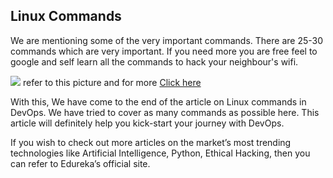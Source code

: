 ## Linux Commands
We are mentioning some of the very important commands. There are 25-30 commands which are very important. If you need more you are free feel to google and self learn all the commands to hack your neighbour's wifi.

![](hhhh.PNG)
refer to this picture and for more [Click here ](https://medium.com/edureka/linux-commands-in-devops-73b5a2bcd007) 

With this, We have come to the end of the article on Linux commands in DevOps. We have tried to cover as many commands as possible here. This article will definitely help you kick-start your journey with DevOps.

If you wish to check out more articles on the market’s most trending technologies like Artificial Intelligence, Python, Ethical Hacking, then you can refer to Edureka’s official site.


